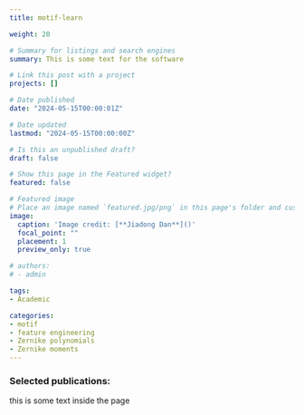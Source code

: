 ```yaml
---
title: motif-learn

weight: 20

# Summary for listings and search engines
summary: This is some text for the software

# Link this post with a project
projects: []

# Date published
date: "2024-05-15T00:00:01Z"

# Date updated
lastmod: "2024-05-15T00:00:00Z"

# Is this an unpublished draft?
draft: false

# Show this page in the Featured widget?
featured: false

# Featured image
# Place an image named `featured.jpg/png` in this page's folder and customize its options here.
image:
  caption: 'Image credit: [**Jiadong Dan**]()'
  focal_point: ""
  placement: 1
  preview_only: true

# authors:
# - admin

tags:
- Academic

categories:
- motif
- feature engineering
- Zernike polynomials
- Zernike moments
---
```


### Selected publications:
this is some text inside the page